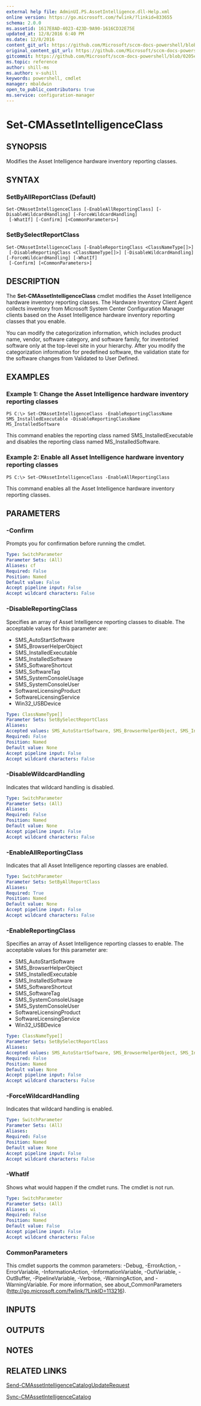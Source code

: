 ```yaml
---
external help file: AdminUI.PS.AssetIntelligence.dll-Help.xml
online version: https://go.microsoft.com/fwlink/?linkid=833655
schema: 2.0.0
ms.assetid: 1617E8AD-4023-423D-9A90-1616CD32E75E
updated_at: 12/8/2016 6:40 PM
ms.date: 12/8/2016
content_git_url: https://github.com/Microsoft/sccm-docs-powershell/blob/live/sccm-cmdlets/ConfigurationManager/vlatest/Set-CMAssetIntelligenceClass.md
original_content_git_url: https://github.com/Microsoft/sccm-docs-powershell/blob/live/sccm-cmdlets/ConfigurationManager/vlatest/Set-CMAssetIntelligenceClass.md
gitcommit: https://github.com/Microsoft/sccm-docs-powershell/blob/0205e569abecf1b4e1b2b342947b87a3691b29a5/sccm-cmdlets/ConfigurationManager/vlatest/Set-CMAssetIntelligenceClass.md
ms.topic: reference
author: shill-ms
ms.author: v-suhill
keywords: powershell, cmdlet
manager: mbaldwin
open_to_public_contributors: true
ms.service: configuration-manager
---
```


# Set-CMAssetIntelligenceClass

## SYNOPSIS
Modifies the Asset Intelligence hardware inventory reporting classes.

## SYNTAX

### SetByAllReportClass (Default)
```
Set-CMAssetIntelligenceClass [-EnableAllReportingClass] [-DisableWildcardHandling] [-ForceWildcardHandling]
 [-WhatIf] [-Confirm] [<CommonParameters>]
```

### SetBySelectReportClass
```
Set-CMAssetIntelligenceClass [-EnableReportingClass <ClassNameType[]>]
 [-DisableReportingClass <ClassNameType[]>] [-DisableWildcardHandling] [-ForceWildcardHandling] [-WhatIf]
 [-Confirm] [<CommonParameters>]
```

## DESCRIPTION
The **Set-CMAssetIntelligenceClass** cmdlet modifies the Asset Intelligence hardware inventory reporting classes.
The Hardware Inventory Client Agent collects inventory from Microsoft System Center Configuration Manager clients based on the Asset Intelligence hardware inventory reporting classes that you enable.

You can modify the categorization information, which includes product name, vendor, software category, and software family, for inventoried software only at the top-level site in your hierarchy.
After you modify the categorization information for predefined software, the validation state for the software changes from Validated to User Defined.

## EXAMPLES

### Example 1: Change the Asset Intelligence hardware inventory reporting classes
```
PS C:\> Set-CMAssetIntelligenceClass -EnableReportingClassName SMS_InstalledExecutable -DisableReportingClassName MS_InstalledSoftware
```

This command enables the reporting class named SMS_InstalledExecutable and disables the reporting class named MS_InstalledSoftware.

### Example 2: Enable all Asset Intelligence hardware inventory reporting classes
```
PS C:\> Set-CMAssetIntelligenceClass -EnableAllReportingClass
```

This command enables all the Asset Intelligence hardware inventory reporting classes.

## PARAMETERS

### -Confirm
Prompts you for confirmation before running the cmdlet.

```yaml
Type: SwitchParameter
Parameter Sets: (All)
Aliases: cf
Required: False
Position: Named
Default value: False
Accept pipeline input: False
Accept wildcard characters: False
```

### -DisableReportingClass
Specifies an array of Asset Intelligence reporting classes to disable.
The acceptable values for this parameter are:

- SMS_AutoStartSoftware
- SMS_BrowserHelperObject
- SMS_InstalledExecutable
- SMS_InstalledSoftware
- SMS_SoftwareShortcut
- SMS_SoftwareTag
- SMS_SystemConsoleUsage
- SMS_SystemConsoleUser
- SoftwareLicensingProduct
- SoftwareLicensingService
- Win32_USBDevice

```yaml
Type: ClassNameType[]
Parameter Sets: SetBySelectReportClass
Aliases: 
Accepted values: SMS_AutoStartSoftware, SMS_BrowserHelperObject, SMS_InstalledExecutable, SMS_InstalledSoftware, SMS_SoftwareShortcut, SMS_SystemConsoleUsage, SMS_SystemConsoleUser, SoftwareLicensingProduct, SoftwareLicensingService, Win32_USBDevice, SMS_SoftwareTag
Required: False
Position: Named
Default value: None
Accept pipeline input: False
Accept wildcard characters: False
```

### -DisableWildcardHandling
Indicates that wildcard handling is disabled.

```yaml
Type: SwitchParameter
Parameter Sets: (All)
Aliases: 
Required: False
Position: Named
Default value: None
Accept pipeline input: False
Accept wildcard characters: False
```

### -EnableAllReportingClass
Indicates that all Asset Intelligence reporting classes are enabled.

```yaml
Type: SwitchParameter
Parameter Sets: SetByAllReportClass
Aliases: 
Required: True
Position: Named
Default value: None
Accept pipeline input: False
Accept wildcard characters: False
```

### -EnableReportingClass
Specifies an array of Asset Intelligence reporting classes to enable.
The acceptable values for this parameter are:

- SMS_AutoStartSoftware
- SMS_BrowserHelperObject
- SMS_InstalledExecutable
- SMS_InstalledSoftware
- SMS_SoftwareShortcut
- SMS_SoftwareTag
- SMS_SystemConsoleUsage
- SMS_SystemConsoleUser
- SoftwareLicensingProduct
- SoftwareLicensingService
- Win32_USBDevice

```yaml
Type: ClassNameType[]
Parameter Sets: SetBySelectReportClass
Aliases: 
Accepted values: SMS_AutoStartSoftware, SMS_BrowserHelperObject, SMS_InstalledExecutable, SMS_InstalledSoftware, SMS_SoftwareShortcut, SMS_SystemConsoleUsage, SMS_SystemConsoleUser, SoftwareLicensingProduct, SoftwareLicensingService, Win32_USBDevice, SMS_SoftwareTag
Required: False
Position: Named
Default value: None
Accept pipeline input: False
Accept wildcard characters: False
```

### -ForceWildcardHandling
Indicates that wildcard handling is enabled.

```yaml
Type: SwitchParameter
Parameter Sets: (All)
Aliases: 
Required: False
Position: Named
Default value: None
Accept pipeline input: False
Accept wildcard characters: False
```

### -WhatIf
Shows what would happen if the cmdlet runs.
The cmdlet is not run.

```yaml
Type: SwitchParameter
Parameter Sets: (All)
Aliases: wi
Required: False
Position: Named
Default value: False
Accept pipeline input: False
Accept wildcard characters: False
```

### CommonParameters
This cmdlet supports the common parameters: -Debug, -ErrorAction, -ErrorVariable, -InformationAction, -InformationVariable, -OutVariable, -OutBuffer, -PipelineVariable, -Verbose, -WarningAction, and -WarningVariable. For more information, see about_CommonParameters (http://go.microsoft.com/fwlink/?LinkID=113216).

## INPUTS

## OUTPUTS

## NOTES

## RELATED LINKS

[Send-CMAssetIntelligenceCatalogUpdateRequest](xref:ConfigurationManager/vlatest/Send-CMAssetIntelligenceCatalogUpdateRequest.md)

[Sync-CMAssetIntelligenceCatalog](xref:ConfigurationManager/vlatest/Sync-CMAssetIntelligenceCatalog.md)


